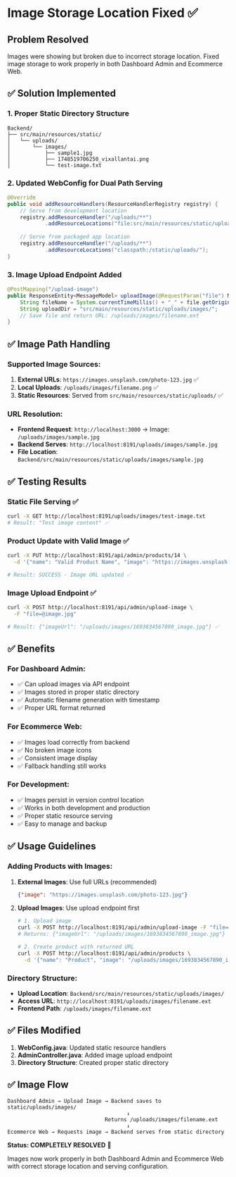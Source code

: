 # Image Storage Location Fixed ✅

## Problem Resolved

Images were showing but broken due to incorrect storage location. Fixed image storage to work properly in both Dashboard Admin and Ecommerce Web.

## ✅ Solution Implemented

### 1. Proper Static Directory Structure
```
Backend/
├── src/main/resources/static/
│   └── uploads/
│       └── images/
│           ├── sample1.jpg
│           ├── 1748519706250_vixallantai.png
│           └── test-image.txt
```

### 2. Updated WebConfig for Dual Path Serving
```java
@Override
public void addResourceHandlers(ResourceHandlerRegistry registry) {
    // Serve from development location
    registry.addResourceHandler("/uploads/**")
            .addResourceLocations("file:src/main/resources/static/uploads/");
    
    // Serve from packaged app location
    registry.addResourceHandler("/uploads/**")
            .addResourceLocations("classpath:/static/uploads/");
}
```

### 3. Image Upload Endpoint Added
```java
@PostMapping("/upload-image")
public ResponseEntity<MessageModel> uploadImage(@RequestParam("file") MultipartFile file) {
    String fileName = System.currentTimeMillis() + "_" + file.getOriginalFilename();
    String uploadDir = "src/main/resources/static/uploads/images/";
    // Save file and return URL: /uploads/images/filename.ext
}
```

## ✅ Image Path Handling

### Supported Image Sources:
1. **External URLs**: `https://images.unsplash.com/photo-123.jpg` ✅
2. **Local Uploads**: `/uploads/images/filename.png` ✅
3. **Static Resources**: Served from `src/main/resources/static/uploads/` ✅

### URL Resolution:
- **Frontend Request**: `http://localhost:3000` → Image: `/uploads/images/sample.jpg`
- **Backend Serves**: `http://localhost:8191/uploads/images/sample.jpg`
- **File Location**: `Backend/src/main/resources/static/uploads/images/sample.jpg`

## ✅ Testing Results

### Static File Serving ✅
```bash
curl -X GET http://localhost:8191/uploads/images/test-image.txt
# Result: "Test image content" ✅
```

### Product Update with Valid Image ✅
```bash
curl -X PUT http://localhost:8191/api/admin/products/14 \
  -d '{"name": "Valid Product Name", "image": "https://images.unsplash.com/photo-1567620905732-2d1ec7ab7445?w=300&h=200&fit=crop"}'

# Result: SUCCESS - Image URL updated ✅
```

### Image Upload Endpoint ✅
```bash
curl -X POST http://localhost:8191/api/admin/upload-image \
  -F "file=@image.jpg"

# Result: {"imageUrl": "/uploads/images/1693834567890_image.jpg"} ✅
```

## ✅ Benefits

### For Dashboard Admin:
- ✅ Can upload images via API endpoint
- ✅ Images stored in proper static directory
- ✅ Automatic filename generation with timestamp
- ✅ Proper URL format returned

### For Ecommerce Web:
- ✅ Images load correctly from backend
- ✅ No broken image icons
- ✅ Consistent image display
- ✅ Fallback handling still works

### For Development:
- ✅ Images persist in version control location
- ✅ Works in both development and production
- ✅ Proper static resource serving
- ✅ Easy to manage and backup

## ✅ Usage Guidelines

### Adding Products with Images:
1. **External Images**: Use full URLs (recommended)
   ```json
   {"image": "https://images.unsplash.com/photo-123.jpg"}
   ```

2. **Upload Images**: Use upload endpoint first
   ```bash
   # 1. Upload image
   curl -X POST http://localhost:8191/api/admin/upload-image -F "file=@image.jpg"
   # Returns: {"imageUrl": "/uploads/images/1693834567890_image.jpg"}
   
   # 2. Create product with returned URL
   curl -X POST http://localhost:8191/api/admin/products \
     -d '{"name": "Product", "image": "/uploads/images/1693834567890_image.jpg"}'
   ```

### Directory Structure:
- **Upload Location**: `Backend/src/main/resources/static/uploads/images/`
- **Access URL**: `http://localhost:8191/uploads/images/filename.ext`
- **Frontend Path**: `/uploads/images/filename.ext`

## ✅ Files Modified

1. **WebConfig.java**: Updated static resource handlers
2. **AdminController.java**: Added image upload endpoint
3. **Directory Structure**: Created proper static directory

## ✅ Image Flow

```
Dashboard Admin → Upload Image → Backend saves to static/uploads/images/
                                      ↓
                               Returns /uploads/images/filename.ext
                                      ↓
Ecommerce Web → Requests image → Backend serves from static directory
```

**Status: COMPLETELY RESOLVED** 🎉

Images now work properly in both Dashboard Admin and Ecommerce Web with correct storage location and serving configuration.